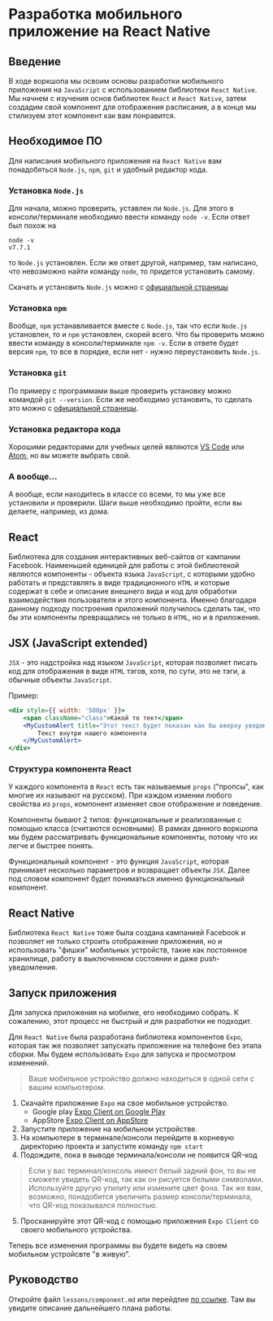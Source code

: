 # Разработка мобильного приложение на React Native

## Введение
В ходе воркшопа мы освоим основы разработки мобильного приложения на `JavaScript` с использованием библиотеки `React Native`.
Мы начнем с изучения основ библиотек `React` и `React Native`, затем создадим свой компонент для отображения расписания, а в конце мы стилизуем этот компонент как вам понравится.

## Необходимое ПО
Для написания мобильного приложения на `React Native` вам понадобяться `Node.js`, `npm`, `git` и удобный редактор кода.

### Установка `Node.js`
Для начала, можно проверить, уставлен ли `Node.js`. Для этого в консоли/терминале необходимо ввести команду `node -v`.
Если ответ был похож на
```
node -v
v7.7.1
```
то `Node.js` установлен. Если же ответ другой, например, там написано, что невозможно найти команду `node`, то придется установить самому.

Скачать и установить `Node.js` можно с [официальной страницы](https://nodejs.org/en/)

### Установка `npm`
Вообще, `npm` устанавливается вместе с `Node.js`, так что если `Node.js` установлен, то и `npm` установлен, скорей всего.
Что бы проверить можно ввести команду в консоли/терминале `npm -v`. Если в ответе будет версия `npm`, то все в порядке, если нет - нужно переустановить `Node.js`.

### Установка `git`
По примеру с программами выше проверить установку можно командой `git --version`. Если же необходимо установить, то сделать это можно с [официальной страницы](https://git-scm.com/download/).

### Установка редактора кода
Хорошими редакторами для учебных целей являются [VS Code](https://code.visualstudio.com/) или [Atom](https://atom.io/), но вы можете выбрать свой.

### А вообще...
А вообще, если находитесь в классе со всеми, то мы уже все установили и проверили. Шаги выше необходимо пройти, если вы делаете, например, из дома.

## React
Библиотека для создания интерактивных веб-сайтов от кампании Facebook. Наименьшей единицей для работы с этой библиотекой являются компоненты - объекта языка `JavaScript`, с которыми удобно работать и представлять в виде традиционного `HTML` и которые содержат в себе и описание внешнего вида и код для обработки взаимодействия пользователя и этого компонента. Именно благодаря данному подходу построения приложений получилось сделать так, что бы эти компоненты превращались не только в `HTML`, но и в приложения.

## JSX (JavaScript extended)
`JSX` - это надстройка над языком `JavaScript`, которая позволяет писать код для отображения в виде `HTML` тэгов, хотя, по сути, это не тэги, а обычные объекты `JavaScript`.

Пример:
```jsx
<div style={{ width: '500px' }}>
    <span className="class">Какой то тект</span>
    <MyCustomAlert title="Этот текст будет показан как бы вверху уведомления">
        Текст внутри нашего компонента
    </MyCustomAlert>
</div>
```

### Структура компонента React
У каждого компонента в `React` есть так называемые `props` ("пропсы", как многие их называют на русском). При каждом измении любого свойства из `props`, компонент изменяет свое отображение и поведение.

Компоненты бывают 2 типов: функциональные и реализованные с помощью класса (считаются основными). В рамках данного воркшопа мы будем рассматривать функциональные компоненты, потому что их легче и быстрее понять.

Функциональный компонент - это функция `JavaScript`, которая принимает несколько параметров и возвращает объекты `JSX`. Далее под словом компонент будет пониматься именно функциональный компонент.

## React Native
Библиотека `React Native` тоже была создана кампанией Facebook и позволяет не только строить отображение приложения, но и использовать "фишки" мобильных устройств, такие как постоянное хранилище, работу в выключенном состоянии и даже push-уведомления.

## Запуск приложения
Для запуска приложения на мобилке, его необходимо собрать. К сожалению, этот процесс не быстрый и для разработки не подходит.

Для `React Native` была разработана библиотека компонентов `Expo`, которая так же позволяет запускать приложение на телефоне без этапа сборки. Мы будем использовать `Expo` для запуска и просмотром изменений.

> Ваше мобильное устройство должно находиться в одной сети с вашим компьютером.

1. Скачайте приложение `Expo` на свое мобильное устройство.
    - Google play [Expo Client on Google Play](https://play.google.com/store/apps/details?id=host.exp.exponent)
    - AppStore [Expo Client on AppStore](https://itunes.apple.com/us/app/expo-client/id982107779)
2. Запустите приложение на мобильном устройстве.
3. На компьютере в терминале/консоли перейдите в корневую директорию проекта и запустите команду `npm start`
4. Подождите, пока в выводе терминала/консоли не появится QR-код
> Если у вас терминал/консоль имеют белый задний фон, то вы не сможете увидеть QR-код, так как он рисуется белыми символами. Используйте другую утилиту или измените цвет фона. Так же вам, возможно, понадобится увеличить размер консоли/терминала, что QR-код показывался полностью. 
5. Просканируйте этот QR-код с помощью приложения `Expo Client` со своего мобильного устройства.

Теперь все изменения программы вы будете видеть на своем мобильном устройсвте "в живую".

## Руководство
Откройте файл `lessons/component.md` или перейдтие [по ссылке](./lessons/component.md). Там вы увидите описание дальнейшего плана работы.
